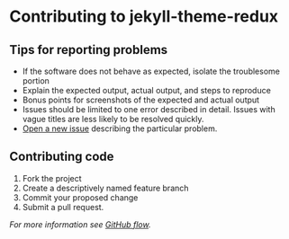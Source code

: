 # Contributing to jekyll-theme-redux

## Tips for reporting problems

* If the software does not behave as expected, isolate the troublesome portion
* Explain the expected output, actual output, and steps to reproduce
* Bonus points for screenshots of the expected and actual output
* Issues should be limited to one error described in detail. Issues with vague titles are less likely to be resolved quickly.
* [Open a new issue](https://github.com/laurentboileau/jekyll-theme-redux/issues/new) describing the particular problem.

## Contributing code

1. Fork the project
2. Create a descriptively named feature branch
3. Commit your proposed change
4. Submit a pull request.

*For more information see [GitHub flow](http://guides.github.com/overviews/flow/).*
